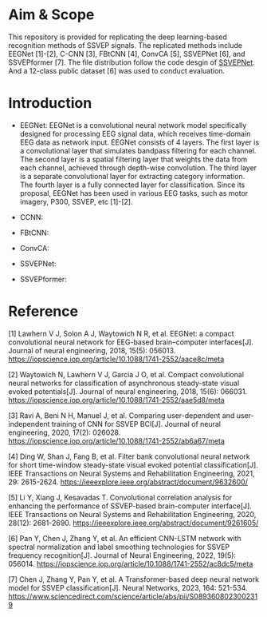 # Aim & Scope
This repository is provided for replicating the deep learning-based recognition methods of SSVEP signals. The replicated methods include EEGNet [1]-[2], C-CNN [3], FBtCNN [4], ConvCA [5], SSVEPNet [6], and SSVEPformer [7]. 
The file distribution follow the code desgin of <a href="https://github.com/YuDongPan/SSVEPNet">SSVEPNet</a>. And a 12-class public dataset [6] was used to conduct evaluation.

# Introduction
- EEGNet: EEGNet is a convolutional neural network model specifically designed for processing EEG signal data, which receives time-domain EEG data as network input. EEGNet consists of 4 layers. The first layer is a convolutional layer that simulates bandpass filtering for each channel. The second layer is a spatial filtering layer that weights the data from each channel, achieved through depth-wise convolution. The third layer is a separate convolutional layer for extracting category information. The fourth layer is a fully connected layer for classification. Since its proposal, EEGNet has been used in various EEG tasks, such as motor imagery, P300, SSVEP, etc [1]-[2].
  
- CCNN:
  
- FBtCNN:
  
- ConvCA:
  
- SSVEPNet:
  
- SSVEPformer:


# Reference
[1] Lawhern V J, Solon A J, Waytowich N R, et al. EEGNet: a compact convolutional neural network for EEG-based brain–computer interfaces[J]. Journal of neural engineering, 2018, 15(5): 056013. <a href="https://iopscience.iop.org/article/10.1088/1741-2552/aace8c/meta">https://iopscience.iop.org/article/10.1088/1741-2552/aace8c/meta</a>

[2] Waytowich N, Lawhern V J, Garcia J O, et al. Compact convolutional neural networks for classification of asynchronous steady-state visual evoked potentials[J]. Journal of neural engineering, 2018, 15(6): 066031. <a href="https://iopscience.iop.org/article/10.1088/1741-2552/aae5d8/meta">https://iopscience.iop.org/article/10.1088/1741-2552/aae5d8/meta</a>

[3] Ravi A, Beni N H, Manuel J, et al. Comparing user-dependent and user-independent training of CNN for SSVEP BCI[J]. Journal of neural engineering, 2020, 17(2): 026028. <a href="https://iopscience.iop.org/article/10.1088/1741-2552/ab6a67/meta">https://iopscience.iop.org/article/10.1088/1741-2552/ab6a67/meta</a>

[4] Ding W, Shan J, Fang B, et al. Filter bank convolutional neural network for short time-window steady-state visual evoked potential classification[J]. IEEE Transactions on Neural Systems and Rehabilitation Engineering, 2021, 29: 2615-2624. <a href="https://ieeexplore.ieee.org/abstract/document/9632600/">https://ieeexplore.ieee.org/abstract/document/9632600/</a>

[5] Li Y, Xiang J, Kesavadas T. Convolutional correlation analysis for enhancing the performance of SSVEP-based brain-computer interface[J]. IEEE Transactions on Neural Systems and Rehabilitation Engineering, 2020, 28(12): 2681-2690. <a href="https://ieeexplore.ieee.org/abstract/document/9261605/">https://ieeexplore.ieee.org/abstract/document/9261605/</a>

[6] Pan Y, Chen J, Zhang Y, et al. An efficient CNN-LSTM network with spectral normalization and label smoothing technologies for SSVEP frequency recognition[J]. Journal of Neural Engineering, 2022, 19(5): 056014. <a href="https://iopscience.iop.org/article/10.1088/1741-2552/ac8dc5/meta">https://iopscience.iop.org/article/10.1088/1741-2552/ac8dc5/meta</a>

[7] Chen J, Zhang Y, Pan Y, et al. A Transformer-based deep neural network model for SSVEP classification[J]. Neural Networks, 2023, 164: 521-534. <a href="https://www.sciencedirect.com/science/article/abs/pii/S0893608023002319">https://www.sciencedirect.com/science/article/abs/pii/S0893608023002319</a>


